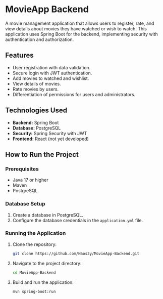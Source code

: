 # MovieApp Backend

A movie management application that allows users to register, rate, and view details about movies they have watched or wish to watch. This application uses Spring Boot for the backend, implementing security with authentication and authorization.

## Features

- User registration with data validation.
- Secure login with JWT authentication.
- Add movies to watched and wishlist.
- View details of movies.
- Rate movies by users.
- Differentiation of permissions for users and administrators.

## Technologies Used

- **Backend:** Spring Boot
- **Database:** PostgreSQL
- **Security:** Spring Security with JWT
- **Frontend:** React (not yet developed)

## How to Run the Project

### Prerequisites

- Java 17 or higher
- Maven
- PostgreSQL

### Database Setup

1. Create a database in PostgreSQL.
2. Configure the database credentials in the `application.yml` file.

### Running the Application

1. Clone the repository:
   ```bash
   git clone https://github.com/Naos3y/MovieApp-Backend.git
   ```
2. Navigate to the project directory:
   ```bash
   cd MovieApp-Backend
   ```
3. Build and run the application:
   ```bash
   mvn spring-boot:run
   ```
